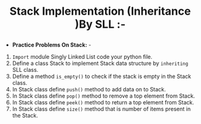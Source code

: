# <p align="center">Stack Implementation (Inheritance )By SLL :-</p>

- **Practice Problems On Stack:** -

1. `Import` module Singly Linked List code your python file.
2. Define a class Stack to implement Stack data structure by `inheriting` SLL class.
3. Define a method `is_empty()` to check if the stack is empty in the Stack class.
4. In Stack class define `push()` method to add data on to Stack.
5. In Stack class define `pop()` method to remove a top element from Stack.
6. In Stack class define `peek()` method to return a top element from Stack.
7. In Stack class define `size()` method that is number of items present in the Stack.